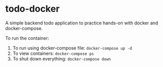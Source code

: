 # todo-docker

A simple backend todo application to practice hands-on with docker and docker-compose.

To run the container:

  1. To run using docker-compose file: ```docker-compose up -d```
  2. To view containers: ```docker-compose ps```
  3. To shut down everything: ```docker-compose down```
